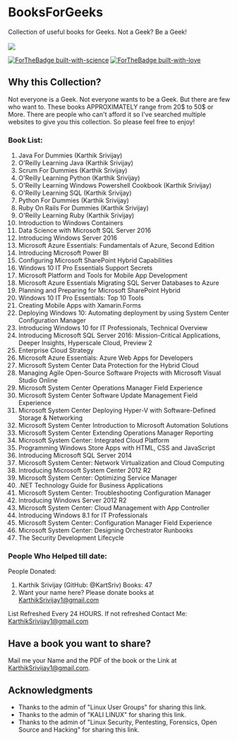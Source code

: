 # BooksForGeeks

Collection of useful books for Geeks. Not a Geek? Be a Geek!<br>
<br>
  <a href="https://saythanks.io/to/KartSriv">
      <img src="https://img.shields.io/badge/SayThanks.io-%E2%98%BC-1EAEDB.svg">
  </a>
</p>

[![ForTheBadge built-with-science](http://ForTheBadge.com/images/badges/built-with-science.svg)](https://github.com/KartSriv/)
[![ForTheBadge built-with-love](http://ForTheBadge.com/images/badges/built-with-love.svg)](https://github.com/KartSriv/)

##  Why this Collection?

Not everyone is a Geek. Not everyone wants to be a Geek. But there are few who want to. These books APPROXIMATELY range from 20$ to 50$ or More. There are people who can't afford it so I've searched multiple websites to give you this collection. So please feel free to enjoy!

### Book List:

1) Java For Dummies (Karthik Srivijay)
2) O'Reilly Learning Java (Karthik Srivijay)
3) Scrum For Dummies (Karthik Srivijay)
4) O'Reilly Learning Python (Karthik Srivijay)
5) O'Reilly Learning Windows Powershell Cookbook (Karthik Srivijay)
6) O'Reilly Learning SQL (Karthik Srivijay)
7) Python For Dummies (Karthik Srivijay)
8) Ruby On Rails For Dummies (Karthik Srivijay)
9) O'Reilly Learning Ruby (Karthik Srivijay)
10) Introduction to Windows Containers
11) Data Science with Microsoft SQL Server 2016
12) Introducing Windows Server 2016
13) Microsoft Azure Essentials: Fundamentals of Azure, Second Edition
14) Introducing Microsoft Power BI
15) Configuring Microsoft SharePoint Hybrid Capabilities
16) Windows 10 IT Pro Essentials Support Secrets
17) Microsoft Platform and Tools for Mobile App Development
18) Microsoft Azure Essentials Migrating SQL Server Databases to Azure
19) Planning and Preparing for Microsoft SharePoint Hybrid
20) Windows 10 IT Pro Essentials: Top 10 Tools
21) Creating Mobile Apps with Xamarin.Forms
22) Deploying Windows 10: Automating deployment by using System Center Configuration Manager
23) Introducing Windows 10 for IT Professionals, Technical Overview
24) Introducing Microsoft SQL Server 2016: Mission-Critical Applications, Deeper Insights, Hyperscale Cloud, Preview 2
25) Enterprise Cloud Strategy
26) Microsoft Azure Essentials: Azure Web Apps for Developers
27) Microsoft System Center Data Protection for the Hybrid Cloud
28) Managing Agile Open-Source Software Projects with Microsoft Visual Studio Online
29) Microsoft System Center Operations Manager Field Experience
30) Microsoft System Center Software Update Management Field Experience
31) Microsoft System Center Deploying Hyper-V with Software-Defined Storage & Networking
32) Microsoft System Center Introduction to Microsoft Automation Solutions
33) Microsoft System Center Extending Operations Manager Reporting
34) Microsoft System Center: Integrated Cloud Platform
35) Programming Windows Store Apps with HTML, CSS and JavaScript
36) Introducing Microsoft SQL Server 2014
37) Microsoft System Center: Network Virtualization and Cloud Computing
38) Introducing Microsoft System Center 2012 R2
39) Microsoft System Center: Optimizing Service Manager
40) .NET Technology Guide for Business Applications
41) Microsoft System Center: Troubleshooting Configuration Manager
42) Introducing Windows Server 2012 R2
43) Microsoft System Center: Cloud Management with App Controller
44) Introducing Windows 8.1 for IT Professionals
45) Microsoft System Center: Configuration Manager Field Experience
46) Microsoft System Center: Designing Orchestrator Runbooks
47) The Security Development Lifecycle


### People Who Helped till date:
People Donated:
1) Karthik Srivijay (GitHub: @KartSriv) Books: 47
2) Want your name here? Please donate books at KarthikSrivijay1@gmail.com

List Refreshed Every 24 HOURS. If not refreshed Contact Me: KarthikSrivijay1@gmail.com

## Have a book you want to share?
Mail me your Name and the PDF of the book or the Link at KarthikSrivijay1@gmail.com. 

## Acknowledgments

* Thanks to the admin of "Linux User Groups" for sharing this link.
* Thanks to the admin of "KALI LINUX" for sharing this link.
* Thanks to the admin of "Linux Security, Pentesting, Forensics, Open Source and Hacking" for sharing this link.
